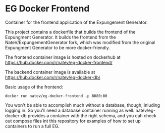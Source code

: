 # EG Docker Frontend

Container for the frontend application of the Expungement Generator.

This project contains a dockerfile that builds the frontend of the Expungment Generator. It builds the frontend from the NateV/ExpungementGenerator fork, which was modified from the original Expungment Generator to be more docker-friendly.

The frontend container image is hosted on dockerhub at https://hub.docker.com/r/natev/eg-docker-frontend/

The backend container image is available at https://hub.docker.com/r/natev/eg-docker-db/

Basic usage of the frontend:

```
docker run natev/eg-docker-frontend -p 8080:80
```

You won't be able to accomplish much without a database, though, inluding logging in. So you'll need a database container running as well. natev/eg-docker-db provides a container with the right schema, and you cah check out compose files int this repository for examples of how to set up containers to run a full EG. 
